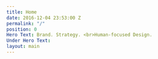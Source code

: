 ```yaml
---
title: Home
date: 2016-12-04 23:53:00 Z
permalink: "/"
position: 0
Hero Text: Brand. Strategy. <br>Human-focused Design.
Under Hero Text: 
layout: main
---
```


